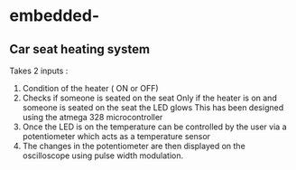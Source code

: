 # embedded-
## Car seat heating system
Takes 2 inputs :
1) Condition of the heater ( ON or OFF)
2) Checks if someone is seated on the seat
Only if the heater is on and someone is seated on the seat the LED glows
This has been designed using the atmega 328 microcontroller
3) Once the LED is on the temperature can be controlled by the user via a potentiometer which acts as a temperature sensor
4) The changes in the potentiometer are then displayed on the oscilloscope using pulse width modulation.

